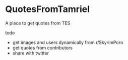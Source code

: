 # QuotesFromTamriel
A place to get quotes from TES

todo
- get images and users dynamically from r/SkyrimPorn
- get quotes from contributors
- share with twitter
